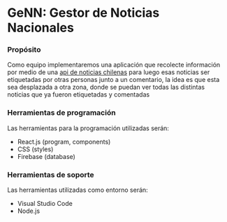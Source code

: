 <main>

  <h1>GeNN: Gestor de Noticias Nacionales</h1>
  <h3>Propósito</h3>
    <p>Como equipo implementaremos una aplicación que recolecte información por medio de una <a href="https://webhose.io/news-api/chile-news-api">api de noticias chilenas</a> para luego esas noticias ser etiquetadas por otras personas junto a un comentario, la idea es que esta sea desplazada a otra zona, donde se puedan ver todas las distintas noticias que ya fueron etiquetadas y comentadas</p>

  <h3>Herramientas de programación</h3>
  <p>Las herramientas para la programación utilizadas serán:
    <ul>
      <li>
        React.js (program, components)
      </li>
      <li>
        CSS (styles)
      </li>
      <li>
        Firebase (database)
      </li>
    </ul>
  </p>
  <h3>Herramientas de soporte</h3>
  <p>Las herramientas utilizadas como entorno serán:
    <ul>
      <li>
        Visual Studio Code
      </li>
      <li>
        Node.js
      </li>
    </ul>
  </p>

</main>
